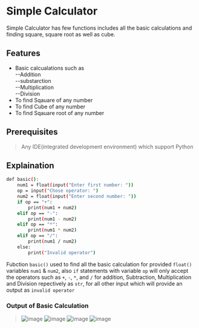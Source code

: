 # Simple Calculator

Simple Calculator has few functions includes all the basic calculations and finding square, square root as well as cube.


## Features

- Basic calcualations such as  
--Addition  
--substarction  
--Multiplication  
--Division  
- To find Sqauare of any number
- To find Cube of any number
- To find Sqauare root of any number


## Prerequisites
> Any IDE(integrated development environment) which support Python

## Explaination


```sh
def basic():
    num1 = float(input("Enter first number: "))
    op = input("Chose operator: ")
    num2 = float(input("Enter second number: "))
    if op == "+":
        print(num1 + num2)
    elif op == "-":
        print(num1 - num2)
    elif op == "*":
        print(num1 * num2)
    elif op == "/":
        print(num1 / num2)
    else:
        print("Invalid operator")

```
Fubction ```basic()``` used to find all the basic calculation for provided ```float()``` variables ```num1``` & ```num2```, also ```if``` statements with variable ```op```  will only accept the operators such as ```+```, ```-```, ```*```, and ```/``` for addition, Subtraction, Multiplication and Division repectively as ```str```, for all other input which will provide an output as ```invalid operator```

### Output of Basic Calculation
>![image](https://user-images.githubusercontent.com/86762727/155142254-19c04e76-f2e0-4adc-ae7e-7da64e5aeba2.png)
>![image](https://user-images.githubusercontent.com/86762727/155142765-366b39c4-f61c-4c36-a333-6113e9b8d399.png)
>![image](https://user-images.githubusercontent.com/86762727/155143062-4ce32a2c-f49a-4559-9372-d7dc12d503e9.png)
>![image](https://user-images.githubusercontent.com/86762727/155143315-e64d4fb6-fa32-4aa9-b09e-871f371eec18.png)
